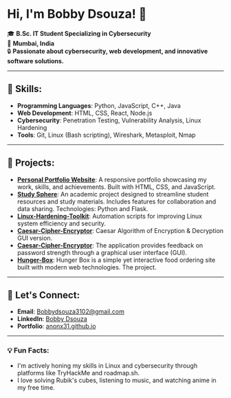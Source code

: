 # Hi, I'm Bobby Dsouza! 👋

🎓 **B.Sc. IT Student Specializing in Cybersecurity**  
📍 **Mumbai, India**  
🔒 **Passionate about cybersecurity, web development, and innovative software solutions.**

---

## 🌟 Skills:
- **Programming Languages**: Python, JavaScript, C++, Java
- **Web Development**: HTML, CSS, React, Node.js
- **Cybersecurity**: Penetration Testing, Vulnerability Analysis, Linux Hardening
- **Tools**: Git, Linux (Bash scripting), Wireshark, Metasploit, Nmap

---

## 🚀 Projects:
- **[Personal Portfolio Website](https://anonx31.github.io)**: A responsive portfolio showcasing my work, skills, and achievements. Built with HTML, CSS, and JavaScript.
- **[Study Sphere](https://github.com/Anonx31/Study-Sphere)**: An academic project designed to streamline student resources and study materials. Includes features for collaboration and data sharing. Technologies: Python and Flask.
- **[Linux-Hardening-Toolkit](https://github.com/Anonx31/Linux-Hardening-Toolkit)**: Automation scripts for improving Linux system efficiency and security.
- **[Caesar-Cipher-Encryptor](https://github.com/Anonx31/Caesar-Cipher-Encryptor)**: Caesar Algorithm of Encryption & Decryption GUI version.
- **[Caesar-Cipher-Encryptor](https://github.com/Anonx31/Password_Strength_Checker)**: The application provides feedback on password strength through a graphical user interface (GUI).
- **[Hunger-Box](https://hynger-box.netlify.ap)**: Hunger Box is a simple yet interactive food ordering site built with modern web technologies. The project.

---

## 📩 Let's Connect:
- **Email**: Bobbydsouza3102@gmail.com  
- **LinkedIn**: [Bobby Dsouza](https://linkedin.com/in/bobby-dsouza-63a5b633b)  
- **Portfolio**: [anonx31.github.io](https://anonx31.github.io)

---

### 💡 Fun Facts:
- I'm actively honing my skills in Linux and cybersecurity through platforms like TryHackMe and roadmap.sh.
- I love solving Rubik's cubes, listening to music, and watching anime in my free time.
